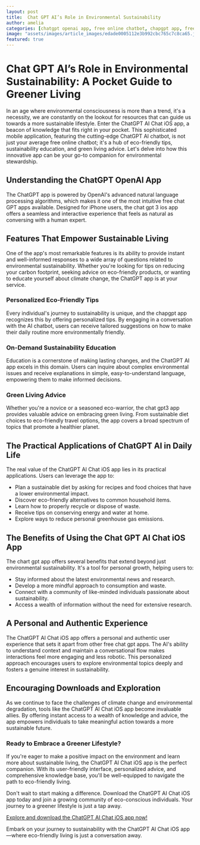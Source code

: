 ```yaml
---
layout: post
title:  Chat GPT AI’s Role in Environmental Sustainability
author: amelia
categories: [chatgpt openai app, free online chatbot, chapgpt app, free chat gpt apps, chat gpt 3 ios, chat gpt3 app, chart gpt app]
image: "assets/images/article_images/edade0005112e3b992cbc765c7c8ca65.jpg"
featured: true
---
```


# Chat GPT AI’s Role in Environmental Sustainability: A Pocket Guide to Greener Living

In an age where environmental consciousness is more than a trend, it's a necessity, we are constantly on the lookout for resources that can guide us towards a more sustainable lifestyle. Enter the ChatGPT AI Chat iOS app, a beacon of knowledge that fits right in your pocket. This sophisticated mobile application, featuring the cutting-edge ChatGPT AI chatbot, is not just your average free online chatbot; it's a hub of eco-friendly tips, sustainability education, and green living advice. Let's delve into how this innovative app can be your go-to companion for environmental stewardship.

## Understanding the ChatGPT OpenAI App

The ChatGPT app is powered by OpenAI's advanced natural language processing algorithms, which makes it one of the most intuitive free chat GPT apps available. Designed for iPhone users, the chat gpt 3 ios app offers a seamless and interactive experience that feels as natural as conversing with a human expert.

## Features That Empower Sustainable Living

One of the app's most remarkable features is its ability to provide instant and well-informed responses to a wide array of questions related to environmental sustainability. Whether you're looking for tips on reducing your carbon footprint, seeking advice on eco-friendly products, or wanting to educate yourself about climate change, the ChatGPT app is at your service.

### Personalized Eco-Friendly Tips

Every individual's journey to sustainability is unique, and the chapgpt app recognizes this by offering personalized tips. By engaging in a conversation with the AI chatbot, users can receive tailored suggestions on how to make their daily routine more environmentally friendly.

### On-Demand Sustainability Education

Education is a cornerstone of making lasting changes, and the ChatGPT AI app excels in this domain. Users can inquire about complex environmental issues and receive explanations in simple, easy-to-understand language, empowering them to make informed decisions.

### Green Living Advice

Whether you're a novice or a seasoned eco-warrior, the chat gpt3 app provides valuable advice on embracing green living. From sustainable diet choices to eco-friendly travel options, the app covers a broad spectrum of topics that promote a healthier planet.

## The Practical Applications of ChatGPT AI in Daily Life

The real value of the ChatGPT AI Chat iOS app lies in its practical applications. Users can leverage the app to:

- Plan a sustainable diet by asking for recipes and food choices that have a lower environmental impact.
- Discover eco-friendly alternatives to common household items.
- Learn how to properly recycle or dispose of waste.
- Receive tips on conserving energy and water at home.
- Explore ways to reduce personal greenhouse gas emissions.

## The Benefits of Using the Chat GPT AI Chat iOS App

The chart gpt app offers several benefits that extend beyond just environmental sustainability. It's a tool for personal growth, helping users to:

- Stay informed about the latest environmental news and research.
- Develop a more mindful approach to consumption and waste.
- Connect with a community of like-minded individuals passionate about sustainability.
- Access a wealth of information without the need for extensive research.

## A Personal and Authentic Experience

The ChatGPT AI Chat iOS app offers a personal and authentic user experience that sets it apart from other free chat gpt apps. The AI's ability to understand context and maintain a conversational flow makes interactions feel more engaging and less robotic. This personalized approach encourages users to explore environmental topics deeply and fosters a genuine interest in sustainability.

## Encouraging Downloads and Exploration

As we continue to face the challenges of climate change and environmental degradation, tools like the ChatGPT AI Chat iOS app become invaluable allies. By offering instant access to a wealth of knowledge and advice, the app empowers individuals to take meaningful action towards a more sustainable future.

### Ready to Embrace a Greener Lifestyle?

If you're eager to make a positive impact on the environment and learn more about sustainable living, the ChatGPT AI Chat iOS app is the perfect companion. With its user-friendly interface, personalized advice, and comprehensive knowledge base, you'll be well-equipped to navigate the path to eco-friendly living.

Don't wait to start making a difference. Download the ChatGPT AI Chat iOS app today and join a growing community of eco-conscious individuals. Your journey to a greener lifestyle is just a tap away.

[Explore and download the ChatGPT AI Chat iOS app now!](https://apps.apple.com/us/app/ai-ask-chat-with-ai-bots/id6472484891)

Embark on your journey to sustainability with the ChatGPT AI Chat iOS app—where eco-friendly living is just a conversation away.